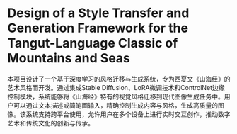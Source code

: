 # Design of a Style Transfer and Generation Framework for the Tangut-Language Classic of Mountains and Seas
本项目设计了一个基于深度学习的风格迁移与生成系统，专为西夏文《山海经》的艺术风格而开发。通过集成Stable Diffusion、LoRA微调技术和ControlNet边缘控制模块，系统能够将《山海经》特有的视觉风格迁移到现代图像生成任务中。用户可以通过文本描述或简笔画输入，精确控制生成内容与风格，生成高质量的图像。该系统支持跨平台使用，允许用户在多个设备上进行实时交互创作，推动数字艺术和传统文化的创新与传承。
